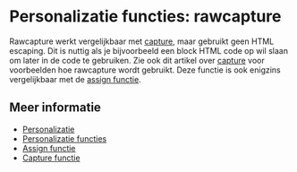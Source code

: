 # Personalizatie functies: rawcapture

Rawcapture werkt vergelijkbaar met [capture](./personalization-functions-capture), 
maar gebruikt geen HTML escaping. Dit is nuttig als je bijvoorbeeld een 
block HTML code op wil slaan om later in de code te gebruiken. Zie ook dit 
artikel over [capture](./personalization-functions-capture) voor voorbeelden 
hoe rawcapture wordt gebruikt. Deze functie is ook enigzins vergelijkbaar 
met de [assign functie](./personalization-functions-assign).

## Meer informatie

* [Personalizatie](./personalization)
* [Personalizatie functies](./personalization-functions)
* [Assign functie](./personalization-functions-assign)
* [Capture functie](./personalization-functions-capture)
